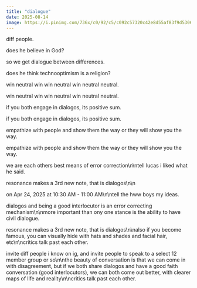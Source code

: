 ```yaml
---
title: "dialogue"
date: 2025-08-14
image: https://i.pinimg.com/736x/c0/92/c5/c092c57320c42e8d55af83f9d5306314.jpg
---
```


diff people.

does he believe in God?

so we get dialogue between differences.

does he think technooptimism is a religion?

win neutral win win neutral win neutral neutral.

win neutral win win neutral win neutral neutral.

if you both engage in dialogos, its positive sum.

if you both engage in dialogos, its positive sum.

empathize with people and show them the way or they will show you the way.

empathize with people and show them the way or they will show you the way.

we are each others best means of error correction\n\ntell lucas i liked what he said.

resonance makes a 3rd new note, that is dialogos\n\n

on Apr 24, 2025 at 10:30 AM - 11:00 AM\n\ntell the hww boys my ideas.

dialogos and being a good interlocutor is an error correcting mechanism\n\nmore important than ony one stance is the ability to have civil dialogue.

resonance makes a 3rd new note, that is dialogos\n\nalso if you become famous, you can visually hide with hats and shades and facial hair, etc\n\ncritics talk past each other.

invite diff people i know on ig, and invite people to speak to a select 12 member group or so\n\nthe beauty of conversation is that we can come in with disagreement, but if we both share dialogos and have a good faith conversation (good interlocutors), we can both come out better, with clearer maps of life and reality\n\ncritics talk past each other.
